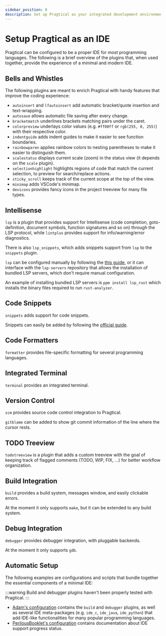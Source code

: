 ```yaml
---
sidebar_position: 8
description: Set up Pragtical as your integrated development environment.
---
```


# Setup Pragtical as an IDE

Pragtical can be configured to be a proper IDE for most programming languages.
The following is a brief overview of the plugins that, when used together,
provide the experience of a minimal and modern IDE.

## Bells and Whistles

The following plugins are meant to enrich Pragtical with handy features that
improve the coding experience:

- `autoinsert` and `lfautoinsert` add automatic bracket/quote insertion and
  text-wrapping.
- `autosave` allows automatic file saving after every change.
- `bracketmatch` underlines brackets matching pairs under the caret.
- `colorpreview` underlays color values (e.g. `#ff00ff` or `rgb(255, 0, 255)`)
  with their respective color.
- `indentguide` adds indent guides to make it easier to see function boundaries.
- `rainbowparen` applies rainbow colors to nesting parentheses to make it easier
  to distinguish them.
- `scalestatus` displays current scale (zoom) in the status view (it depends on
  the `scale` plugin).
- `selectionhighlight` highlights regions of code that match the current selection,
  to preview for search/replace actions.
- `sticky_scroll` keeps track of the current scope at the top of the view.
- `minimap` adds VSCode's minimap.
- `devicons` provides fancy icons in the project treeview for many file types.

## Intellisense

`lsp` is a plugin that provides support for Intellisense (code completion,
goto-definition, document symbols, function signatures and so on) through the
LSP protocol, while `lintplus` provides support for info/warning/error diagnostics.

There is also `lsp_snippets`, which adds snippets support from `lsp` to the
`snippets` plugin.

`lsp` can be configured manually by following the [this guide][3], or it
can interface with the `lsp-servers` repository that allows the
installation of bundled LSP servers, which don't require manual configuration.

An example of installing bundled LSP servers is `ppm install lsp_rust` which
installs the binary files required to run `rust-analyzer`.

## Code Snippets

`snippets` adds support for code snippets.

Snippets can easily be added by following the [official guide][4].

## Code Formatters

`formatter` provides file-specific formatting for several programming languages.

## Integrated Terminal

`terminal` provides an integrated terminal.

## Version Control

`scm` provides source code control integration to Pragtical.

`gitblame` can be added to show git commit information of the line where the cursor rests.

## TODO Treeview

`todotreeview` is a plugin that adds a custom treeview with the goal of keeping
track of flagged comments (TODO, WIP, FIX, ...) for better workflow organization.

## Build Integration

`build` provides a build system, messages window, and easily clickable errors.

At the moment it only supports `make`, but it can be extended to any build system.

## Debug Integration

`debugger` provides debugger integration, with pluggable backends.

At the moment it only supports `gdb`.

## Automatic Setup

The following examples are configurations and scripts that bundle together the
essential components of a minimal IDE:

:::warning
Build and debugger plugins haven't been properly tested with Pragtical.
:::

- [Adam's configuration][1] contains the `build` and `debugger` plugins,
  as well as several IDE meta-packages (e.g. `ide_c`, `ide_java`, `ide_python`)
  that add IDE-like functionalities for many popular programming languages.
- [PerilousBooklet's configuration][2] contains documentation about IDE support
  progress status.


[1]: https://github.com/adamharrison/lite-xl-ide
[2]: https://github.com/PerilousBooklet/lite-xl-ide
[3]: /docs/user-guide/lsp
[4]: https://github.com/vqns/lite-xl-snippets?tab=readme-ov-file#usage
